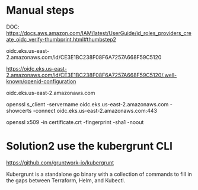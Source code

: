 # Manual steps

DOC: https://docs.aws.amazon.com/IAM/latest/UserGuide/id_roles_providers_create_oidc_verify-thumbprint.html#thumbstep2

oidc.eks.us-east-2.amazonaws.com/id/CE3E1BC238F08F6A7257A668F59C5120

https://oidc.eks.us-east-2.amazonaws.com/id/CE3E1BC238F08F6A7257A668F59C5120/.well-known/openid-configuration

oidc.eks.us-east-2.amazonaws.com

openssl s_client -servername oidc.eks.us-east-2.amazonaws.com -showcerts -connect oidc.eks.us-east-2.amazonaws.com:443

openssl x509 -in certificate.crt -fingerprint -sha1 -noout

# Solution2 use the kubergrunt CLI

https://github.com/gruntwork-io/kubergrunt

Kubergrunt is a standalone go binary with a collection of commands to fill in the gaps between Terraform, Helm, and Kubectl.
